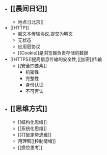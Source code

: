 - ## [[晨间日记]]
    - 地点:[[北京]]
- [[HTTP]]
    - 超文本传输协议,提交为明文
    - 无状态
    - 应用层协议
    - [[Cookie]]是浏览器负责存储的数据	
- [[HTTPS]]提高信息传输的安全性,[[加密]]传输
    - [[安全四要素]]
        - 机密性
        - 完整性
        - 身份认证
        - 不可否认
- ## [[思维方式]]
    - [[结构化思维]]
    - [[系统化思维]]
    - [[打破定势思维]]
    - 用理智[[控制情绪]]
    - [[换位思考]]
